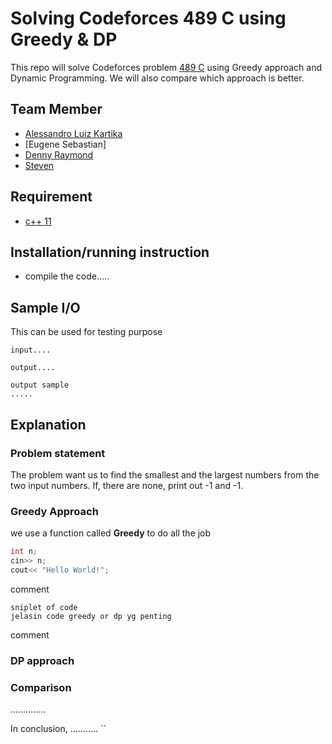 # Solving Codeforces 489 C using Greedy & DP
This repo will solve Codeforces problem [489 C](https://codeforces.com/problemset/problem/489/C) using Greedy approach and Dynamic Programming. We will also compare which approach is better.

## Team Member
- [Alessandro Luiz Kartika](http://codeforces.com/profile/Elderhawk)
- [Eugene Sebastian]
- [Denny Raymond](http://codeforces.com/profile/dendenray)
- [Steven](http://codeforces.com/profile/Steve2015) 

## Requirement
- [c++ 11](https://osdn.net/projects/sfnet_tdm-gcc/)

## Installation/running instruction
- compile the code.....

## Sample I/O
This can be used for testing purpose
```
input....
```
```
output....
```
```
output sample
.....
```

## Explanation



### Problem statement
The problem want us to find the smallest and the largest numbers from the two input numbers. If, there are none, print out -1 and -1.


### Greedy Approach
we use a function called **Greedy** to do all the job

```c++
int n;
cin>> n;
cout<< "Hello World!";
```
comment
```
sniplet of code
jelasin code greedy or dp yg penting
```
comment

### DP approach

### Comparison

..............

In conclusion, ...........
``
